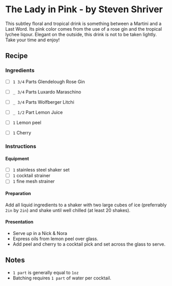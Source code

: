 # The Lady in Pink - by Steven Shriver

This subtley floral and tropical drink is something between a Martini and a
Last Word. Its pink color comes from the use of a rose gin and the tropical
lychee liqour. Elegant on the outside, this drink is not to be taken lightly.
Take your time and enjoy!

## Recipe

### Ingredients

- [ ] `1 3/4` Parts Glendelough Rose Gin
- [ ] `_ 3/4` Parts Luxardo Maraschino
- [ ] `_ 3/4` Parts Wolfberger Litchi
- [ ] `_ 1/2` Part Lemon Juice

- [ ] `1` Lemon peel
- [ ] `1` Cherry

### Instructions

#### Equipment

- [ ] `1` stainless steel shaker set
- [ ] `1` cocktail strainer
- [ ] `1` fine mesh strainer

#### Preparation

Add all liquid ingredients to a shaker with two large cubes of ice (preferrably
`2in` by `2in`) and shake until well chilled (at least 20 shakes).

#### Presentation

- Serve _up_ in a Nick & Nora
- Express oils from lemon peel over glass.
- Add peel and cherry to a cocktail pick and set across the glass to serve.

## Notes

- `1 part` is generally equal to `1oz`
- Batching requires `1 part` of water per cocktail.
